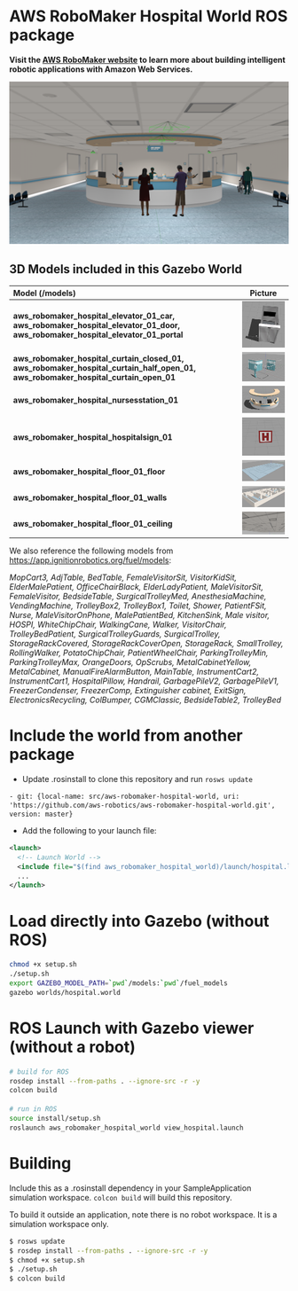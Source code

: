 # AWS RoboMaker Hospital World ROS package

**Visit the [AWS RoboMaker website](https://aws.amazon.com/robomaker/) to learn more about building intelligent robotic applications with Amazon Web Services.**

![Model: Buckets](docs/images/hospital_world.png)

## 3D Models included in this Gazebo World

| Model (/models)       | Picture           |
| :------------- |:-------------:|
| **aws_robomaker_hospital_elevator_01_car, aws_robomaker_hospital_elevator_01_door, aws_robomaker_hospital_elevator_01_portal**     | ![Model: Elevator](docs/images/elevator.png) |
| **aws_robomaker_hospital_curtain_closed_01, aws_robomaker_hospital_curtain_half_open_01, aws_robomaker_hospital_curtain_open_01**     | ![Model: Curtains](docs/images/curtains.png) |
| **aws_robomaker_hospital_nursesstation_01**    | ![Model: Nurses Station](docs/images/nurses_station.png)
| **aws_robomaker_hospital_hospitalsign_01**    | ![Model: Hospital Sign](docs/images/hospital_sign.png)
| **aws_robomaker_hospital_floor_01_floor**    | ![Model: Hospital Floor](docs/images/hospital_floor.png)
| **aws_robomaker_hospital_floor_01_walls**    | ![Model: Hospital Walls and Layout](docs/images/hospital_walls.png)
| **aws_robomaker_hospital_floor_01_ceiling**    | ![Model: Ceiling](docs/images/hospital_ceiling.png)

We also reference the following models from https://app.ignitionrobotics.org/fuel/models:

*MopCart3, AdjTable, BedTable, FemaleVisitorSit, VisitorKidSit, ElderMalePatient, OfficeChairBlack, ElderLadyPatient, MaleVisitorSit, FemaleVisitor, BedsideTable, SurgicalTrolleyMed, AnesthesiaMachine, VendingMachine, TrolleyBox2, TrolleyBox1, Toilet, Shower, PatientFSit, Nurse, MaleVisitorOnPhone, MalePatientBed, KitchenSink, Male visitor, HOSPI, WhiteChipChair, WalkingCane, Walker, VisitorChair, TrolleyBedPatient, SurgicalTrolleyGuards, SurgicalTrolley, StorageRackCovered, StorageRackCoverOpen, StorageRack, SmallTrolley, RollingWalker, PotatoChipChair, PatientWheelChair, ParkingTrolleyMin, ParkingTrolleyMax, OrangeDoors, OpScrubs, MetalCabinetYellow, MetalCabinet, ManualFireAlarmButton, MainTable, InstrumentCart2, InstrumentCart1, HospitalPillow, Handrail, GarbagePileV2, GarbagePileV1, FreezerCondenser, FreezerComp, Extinguisher cabinet, ExitSign, ElectronicsRecycling, ColBumper, CGMClassic, BedsideTable2, TrolleyBed*

# Include the world from another package

* Update .rosinstall to clone this repository and run `rosws update`
```
- git: {local-name: src/aws-robomaker-hospital-world, uri: 'https://github.com/aws-robotics/aws-robomaker-hospital-world.git', version: master}
```
* Add the following to your launch file:
```xml
<launch>
  <!-- Launch World -->
  <include file="$(find aws_robomaker_hospital_world)/launch/hospital.launch"/>
  ...
</launch>
```

# Load directly into Gazebo (without ROS)
```bash
chmod +x setup.sh
./setup.sh
export GAZEBO_MODEL_PATH=`pwd`/models:`pwd`/fuel_models
gazebo worlds/hospital.world
```

# ROS Launch with Gazebo viewer (without a robot)
```bash
# build for ROS
rosdep install --from-paths . --ignore-src -r -y
colcon build

# run in ROS
source install/setup.sh
roslaunch aws_robomaker_hospital_world view_hospital.launch
```

# Building
Include this as a .rosinstall dependency in your SampleApplication simulation workspace. `colcon build` will build this repository.

To build it outside an application, note there is no robot workspace. It is a simulation workspace only.

```bash
$ rosws update
$ rosdep install --from-paths . --ignore-src -r -y
$ chmod +x setup.sh
$ ./setup.sh
$ colcon build
```

